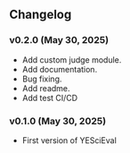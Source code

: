 ## Changelog

### v0.2.0 (May 30, 2025)
- Add custom judge module.
- Add documentation.
- Bug fixing.
- Add readme.
- Add test CI/CD

### v0.1.0 (May 30, 2025)
- First version of YESciEval